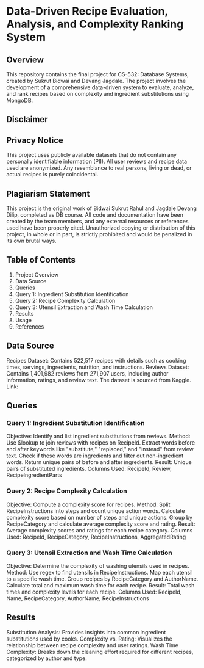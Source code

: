 # Data-Driven Recipe Evaluation, Analysis, and Complexity Ranking System
## Overview
This repository contains the final project for CS-532: Database Systems, created by Sukrut Bidwai and Devang Jagdale. The project involves the development of a comprehensive data-driven system to evaluate, analyze, and rank recipes based on complexity and ingredient substitutions using MongoDB.

## Disclaimer
## Privacy Notice
This project uses publicly available datasets that do not contain any personally identifiable information (PII). All user reviews and recipe data used are anonymized. Any resemblance to real persons, living or dead, or actual recipes is purely coincidental.

## Plagiarism Statement
This project is the original work of Bidwai Sukrut Rahul and Jagdale Devang Dilip, completed as DB course. All code and documentation have been created by the team members, and any external resources or references used have been properly cited. Unauthorized copying or distribution of this project, in whole or in part, is strictly prohibited and would be penalized in its own brutal ways.

## Table of Contents
1. Project Overview
2. Data Source
3. Queries
4. Query 1: Ingredient Substitution Identification
5. Query 2: Recipe Complexity Calculation
6. Query 3: Utensil Extraction and Wash Time Calculation
7. Results
8. Usage
9. References

## Data Source
Recipes Dataset: Contains 522,517 recipes with details such as cooking times, servings, ingredients, nutrition, and instructions.
Reviews Dataset: Contains 1,401,982 reviews from 271,907 users, including author information, ratings, and review text.
The dataset is sourced from Kaggle.
Link:

## Queries
### Query 1: Ingredient Substitution Identification
Objective: Identify and list ingredient substitutions from reviews.
Method:
Use $lookup to join reviews with recipes on RecipeId.
Extract words before and after keywords like "substitute," "replaced," and "instead" from review text.
Check if these words are ingredients and filter out non-ingredient words.
Return unique pairs of before and after ingredients.
Result: Unique pairs of substituted ingredients.
Columns Used: RecipeId, Review, RecipeIngredientParts

### Query 2: Recipe Complexity Calculation
Objective: Compute a complexity score for recipes.
Method:
Split RecipeInstructions into steps and count unique action words.
Calculate complexity score based on number of steps and unique actions.
Group by RecipeCategory and calculate average complexity score and rating.
Result: Average complexity scores and ratings for each recipe category.
Columns Used: RecipeId, RecipeCategory, RecipeInstructions, AggregatedRating

### Query 3: Utensil Extraction and Wash Time Calculation
Objective: Determine the complexity of washing utensils used in recipes.
Method:
Use regex to find utensils in RecipeInstructions.
Map each utensil to a specific wash time.
Group recipes by RecipeCategory and AuthorName.
Calculate total and maximum wash time for each recipe.
Result: Total wash times and complexity levels for each recipe.
Columns Used: RecipeId, Name, RecipeCategory, AuthorName, RecipeInstructions

## Results
Substitution Analysis: Provides insights into common ingredient substitutions used by cooks.
Complexity vs. Rating: Visualizes the relationship between recipe complexity and user ratings.
Wash Time Complexity: Breaks down the cleaning effort required for different recipes, categorized by author and type.
